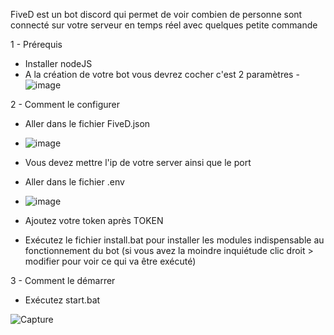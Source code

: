 FiveD est un bot discord qui permet de voir combien de personne sont connecté sur votre serveur en temps réel avec quelques petite commande

1 - Prérequis
- Installer nodeJS
- A la création de votre bot vous devrez cocher c'est 2 paramètres
-![image](https://user-images.githubusercontent.com/83259991/163991612-6f304760-7950-4ac0-9f61-61d1309a8885.png)

2 - Comment le configurer
- Aller dans le fichier FiveD.json
- ![image](https://user-images.githubusercontent.com/83259991/163959689-a22462c8-9496-40b8-b5cc-ae44b4c86700.png)
- Vous devez mettre l'ip de votre server ainsi que le port

- Aller dans le fichier .env
- ![image](https://user-images.githubusercontent.com/83259991/163960265-f8c416e0-bee1-460c-b8e2-8147881938ff.png)
- Ajoutez votre token après TOKEN
- Exécutez le fichier install.bat pour installer les modules indispensable au fonctionnement du bot (si vous avez la moindre inquiétude clic droit > modifier pour voir ce qui va être exécuté)

3 - Comment le démarrer
- Exécutez start.bat

![Capture](https://user-images.githubusercontent.com/83259991/163886117-eea9d116-6df2-445a-aadb-eb7f6f46eae4.PNG)
